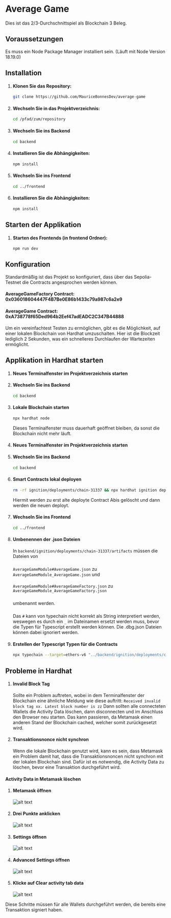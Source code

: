 # Average Game

Dies ist das 2/3-Durchschnittspiel als Blockchain 3 Beleg.

## Voraussetzungen

Es muss ein Node Package Manager installiert sein. (Läuft mit Node Version 18.19.0)

## Installation

1. #### Klonen Sie das Repository:

   ```bash
   git clone https://github.com/MauriceBonnesDev/average-game
   ```

2. #### Wechseln Sie in das Projektverzeichnis:

   ```bash
   cd /pfad/zum/repository
   ```

3. #### Wechseln Sie ins Backend

   ```bash
   cd backend
   ```

4. #### Installieren Sie die Abhängigkeiten:

   ```bash
   npm install
   ```

5. #### Wechseln Sie ins Frontend

   ```bash
   cd ../frontend
   ```

6. #### Installieren Sie die Abhängigkeiten:

   ```bash
   npm install
   ```

## Starten der Applikation

1. #### Starten des Frontends (in frontend Ordner):

   ```bash
   npm run dev
   ```

## Konfiguration

Standardmäßig ist das Projekt so konfiguriert, dass über das Sepolia-Testnet die Contracts angesprochen werden können.

#### AverageGameFactory Contract: 0x036018604447F4B7Be0E86b1433c79a987c6a2e9

#### AverageGame Contract: 0xA738778f65Ded964b2Eef47adEADC2C347B44888

Um ein vereinfachtest Testen zu ermöglichen, gibt es die Möglichkeit, auf einer lokalen Blockchain von Hardhat umzuschalten. Hier ist die Blockzeit lediglich 2 Sekunden, was ein schnelleres Durchlaufen der Wartezeiten ermöglicht.

## Applikation in Hardhat starten

1. #### Neues Terminalfenster im Projektverzeichnis starten

2. #### Wechseln Sie ins Backend

   ```bash
   cd backend
   ```

3. #### Lokale Blockchain starten

   ```bash
   npx hardhat node
   ```

   Dieses Terminalfenster muss dauerhaft geöffnet bleiben, da sonst die Blockchain nicht mehr läuft.

4. #### Neues Terminalfenster im Projektverzeichnis starten

5. #### Wechseln Sie ins Backend
   ```bash
   cd backend
   ```
6. #### Smart Contracts lokal deployen

   ```bash
   rm -rf ignition/deployments/chain-31337 && npx hardhat ignition deploy ./ignition/modules/migrationHardhat.ts --network localhost
   ```

   Hiermit werden zu erst alte deployte Contract Abis gelöscht und dann werden die neuen deployt.

7. #### Wechseln Sie ins Frontend

   ```bash
   cd ../frontend
   ```

8. #### Umbenennen der .json Dateien

   In `backend/ignition/deployments/chain-31337/artifacts` müssen die Dateien von

   ###

   `AverageGameModule#AverageGame.json` zu `AverageGameModule_AverageGame.json` und

   ####

   `AverageGameModule#AverageGameFactory.json` zu `AverageGameModule_AverageGameFactory.json`

   ###

   umbenannt werden.

   ###

   Das `#` kann von typechain nicht korrekt als String interpretiert werden, weswegen es durch ein `_` im Dateinamen ersetzt werden muss, bevor die Typen für Typescript erstellt werden können. Die .dbg.json Dateien können dabei ignoriert werden.

9. #### Erstellen der Typescript Typen für die Contracts
   ```bash
   npx typechain --target=ethers-v6 "../backend/ignition/deployments/chain-31337/artifacts/AverageGameModule_*.json"
   ```

## Probleme in Hardhat

1. #### Invalid Block Tag

   Sollte ein Problem auftreten, wobei in dem Terminalfenster der Blockchain eine ähnliche Meldung wie diese auftritt:
   `Received invalid block tag xx. Latest block number is zz`
   Dann sollten alle connecteten Wallets die Activity Data löschen, dann disconnecten und im Anschluss den Browser neu starten. Das kann passieren, da Metamask einen anderen Stand der Blockchain cached, welcher somit zurückgesetzt wird.

2. #### Transaktionsnonce nicht synchron
   Wenn die lokale Blockchain genutzt wird, kann es sein, dass Metamask ein Problem damit hat, dass die Transaktionsnoncen nicht synchron mit der lokalen Blockchain sind. Dafür ist es notwendig, die Activity Data zu löschen, bevor eine Transaktion durchgeführt wird.

#### Activity Data in Metamask löschen

1. #### Metamask öffnen
   ![alt text](images/OpenMetamask.jpeg)
2. #### Drei Punkte anklicken
   ![alt text](images/ThreeDots.png)
3. #### Settings öffnen
   ![alt text](images/OpenSettings.png)
4. #### Advanced Settings öffnen
   ![alt text](images/Advanced.png)
5. #### Klicke auf Clear activity tab data
   ![alt text](images/ClearActivity.png)

Diese Schritte müssen für alle Wallets durchgeführt werden, die bereits eine Transaktion signiert haben.
